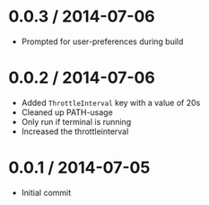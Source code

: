 
0.0.3 / 2014-07-06 
==================

 * Prompted for user-preferences during build

0.0.2 / 2014-07-06 
==================

 * Added `ThrottleInterval` key with a value of 20s
 * Cleaned up PATH-usage
 * Only run if terminal is running
 * Increased the throttleinterval

0.0.1 / 2014-07-05 
==================

 * Initial commit
